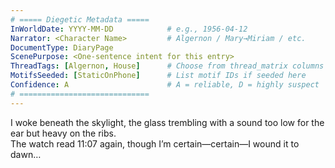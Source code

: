```yaml
---
# ===== Diegetic Metadata =====
InWorldDate: YYYY-MM-DD            # e.g., 1956-04-12
Narrator: <Character Name>         # Algernon / Mary→Miriam / etc.
DocumentType: DiaryPage
ScenePurpose: <One-sentence intent for this entry>
ThreadTags: [Algernon, House]      # Choose from thread_matrix columns
MotifsSeeded: [StaticOnPhone]      # List motif IDs if seeded here
Confidence: A                      # A = reliable, D = highly suspect
# =============================
---
```


<!-- Begin diary prose below. Keep the YAML block intact for inventory scripts. -->

I woke beneath the skylight, the glass trembling with a sound too low for the ear but heavy on the ribs.  
The watch read 11:07 again, though I’m certain—certain—I wound it to dawn…

<!-- Optional: End-of-entry notes to Editor or yourself (delete in final). -->
<!-- EDITOR_NOTE: Confirm whether Minotaur footprints should appear here or later -->

